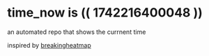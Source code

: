# time_now is (( 1742216400048 ))

an automated repo that shows the currnent time

inspired by [breakingheatmap](https://github.com/breakingheatmap/breakingheatmap)